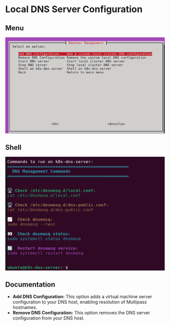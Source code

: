 # Local DNS Server Configuration

## Menu

![DNS Server](menu.png)

## Shell

![DNS shell](shell.png)

## Documentation

* **Add DNS Configuration:** This option adds a virtual machine server configuration to your DNS host, enabling resolution of Multipass hostnames.
* **Remove DNS Configuration:** This option removes the DNS server configuration from your DNS host.

